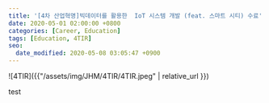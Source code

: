 ```yaml
---
title: '[4차 산업혁명]빅데이터를 활용한  IoT 시스템 개발 (feat. 스마트 시티) 수료'
date: 2020-05-01 02:00:00 +0800
categories: [Career, Education]
tags: [Education, 4TIR]
seo:
  date_modified: 2020-05-08 03:05:47 +0900
---
```


 ![4TIR]({{"/assets/img/JHM/4TIR/4TIR.jpeg" | relative_url }})




test

